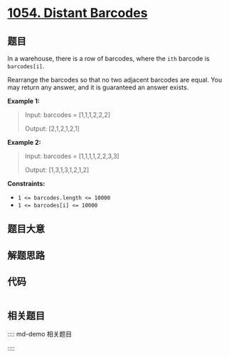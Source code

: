 # [1054. Distant Barcodes](https://leetcode.com/problems/distant-barcodes)

## 题目

In a warehouse, there is a row of barcodes, where the `ith` barcode is
`barcodes[i]`.

Rearrange the barcodes so that no two adjacent barcodes are equal. You may
return any answer, and it is guaranteed an answer exists.



**Example 1:**

> Input: barcodes = [1,1,1,2,2,2]
> 
> Output: [2,1,2,1,2,1]

**Example 2:**

> Input: barcodes = [1,1,1,1,2,2,3,3]
> 
> Output: [1,3,1,3,1,2,1,2]

**Constraints:**

  * `1 <= barcodes.length <= 10000`
  * `1 <= barcodes[i] <= 10000`


## 题目大意

## 解题思路

## 代码

```javascript

```

## 相关题目

:::: md-demo 相关题目

::::
